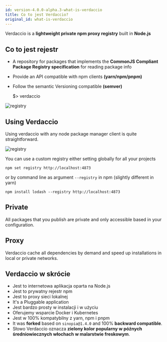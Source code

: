 ```yaml
---
id: version-4.0.0-alpha.3-what-is-verdaccio
title: Co to jest Verdaccio?
original_id: what-is-verdaccio
---
```


Verdaccio is a **lightweight private npm proxy registry** built in **Node.js**

## Co to jest rejestr

* A repository for packages that implements the **CommonJS Compliant Package Registry specification** for reading package info
* Provide an API compatible with npm clients **(yarn/npm/pnpm)**
* Follow the semantic Versioning compatible **(semver)**

    $> verdaccio
    

![registry](assets/verdaccio_server.gif)

## Using Verdaccio

Using verdaccio with any node package manager client is quite straightforward.

![registry](assets/npm_install.gif)

You can use a custom registry either setting globally for all your projects

    npm set registry http://localhost:4873
    

or by command line as argument `--registry` in npm (slightly different in yarn)

    npm install lodash --registry http://localhost:4873
    

## Private

All packages that you publish are private and only accessible based in your configuration.

## Proxy

Verdaccio cache all dependencies by demand and speed up installations in local or private networks.

## Verdaccio w skrócie

* Jest to internetowa aplikacja oparta na Node.js
* Jest to prywatny rejestr npm
* Jest to proxy sieci lokalnej
* It's a Pluggable application
* Jest bardzo prosty w instalacji i w użyciu
* Oferujemy wsparcie Docker i Kubernetes
* Jest w 100% kompatybilny z yarn, npm i pnpm
* It was **forked** based on `sinopia@1.4.0` and 100% **backward compatible**.
* Słowo Verdaccio oznacza **zielony kolor popularny w późnych średniowiecznych włochach w malarstwie freskowym**.